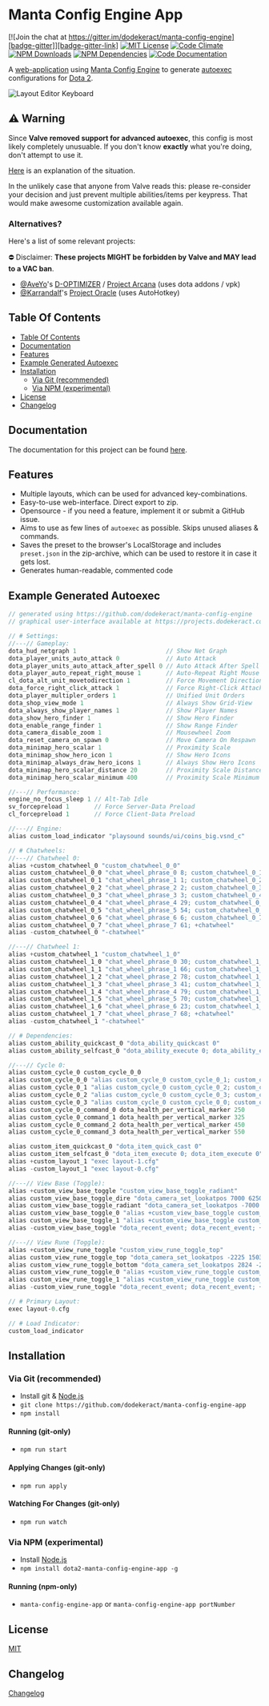 # Manta Config Engine App

[![Join the chat at https://gitter.im/dodekeract/manta-config-engine][badge-gitter]][badge-gitter-link] [![MIT License][badge-license]][internal-license] [![Code Climate][badge-code-climate]][badge-code-climate-link] [![NPM Downloads][badge-npm-downloads]][badge-npm-downloads-link] [![NPM Dependencies][badge-npm-dependencies]][badge-npm-dependencies-link] [![Code Documentation][badge-inch-ci]][badge-inch-ci-link]

A [web-application][external-manta] using [Manta Config Engine][internal-manta] to generate [autoexec][external-autoexec] configurations for [Dota 2][external-dota-2].

![Layout Editor Keyboard][image-user-interface-layout-editor-keyboard]

## :warning: Warning

Since **Valve removed support for advanced autoexec**, this config is most likely completely unusuable. If you don't know **exactly** what you're doing, don't attempt to use it.

[Here](https://www.reddit.com/r/DotA2/comments/4kzld1/a_plea_to_valve_please_dont_kill_the_honest/) is an explanation of the situation.

In the unlikely case that anyone from Valve reads this: please re-consider your decision and just prevent multiple abilities/items per keypress. That would make awesome customization available again.

### Alternatives?

Here's a list of some relevant projects:

:no_entry: Disclaimer: **These projects MIGHT be forbidden by Valve and MAY lead to a VAC ban**.

- [@AveYo](https://github.com/AveYo)'s [D-OPTIMIZER](https://github.com/AveYo/D-OPTIMIZER) / [Project Arcana](http://steamcommunity.com/sharedfiles/filedetails/?id=408986743) (uses dota addons / vpk)
- [@Karrandalf](https://github.com/Karrandalf)'s [Project Oracle](https://github.com/Karrandalf/Dota2-TheCore-Config-Engine) (uses AutoHotkey)

## Table Of Contents

<!-- TOC depthFrom:2 depthTo:3 withLinks:1 updateOnSave:1 orderedList:0 -->

- [Table Of Contents](#table-of-contents)
- [Documentation](#documentation)
- [Features](#features)
- [Example Generated Autoexec](#example-generated-autoexec)
- [Installation](#installation)
	- [Via Git (recommended)](#via-git-recommended)
	- [Via NPM (experimental)](#via-npm-experimental)
- [License](#license)
- [Changelog](#changelog)

<!-- /TOC -->

## Documentation

The documentation for this project can be found [here][internal-documentation].

## Features

- Multiple layouts, which can be used for advanced key-combinations.
- Easy-to-use web-interface. Direct export to zip.
- Opensource - if you need a feature, implement it or submit a GitHub issue.
- Aims to use as few lines of `autoexec` as possible. Skips unused aliases & commands.
- Saves the preset to the browser's LocalStorage and includes `preset.json` in the zip-archive, which can be used to restore it in case it gets lost.
- Generates human-readable, commented code

## Example Generated Autoexec

````java
// generated using https://github.com/dodekeract/manta-config-engine
// graphical user-interface available at https://projects.dodekeract.com/manta/

// # Settings:
//---// Gameplay:
dota_hud_netgraph 1                         // Show Net Graph
dota_player_units_auto_attack 0             // Auto Attack
dota_player_units_auto_attack_after_spell 0 // Auto Attack After Spell
dota_player_auto_repeat_right_mouse 1       // Auto-Repeat Right Mouse
cl_dota_alt_unit_movetodirection 1          // Force Movement Direction
dota_force_right_click_attack 1             // Force Right-Click Attack
dota_player_multipler_orders 1              // Unified Unit Orders
dota_shop_view_mode 1                       // Always Show Grid-View
dota_always_show_player_names 1             // Show Player Names
dota_show_hero_finder 1                     // Show Hero Finder
dota_enable_range_finder 1                  // Show Range Finder
dota_camera_disable_zoom 1                  // Mousewheel Zoom
dota_reset_camera_on_spawn 0                // Move Camera On Respawn
dota_minimap_hero_scalar 1                  // Proximity Scale
dota_minimap_show_hero_icon 1               // Show Hero Icons
dota_minimap_always_draw_hero_icons 1       // Always Show Hero Icons
dota_minimap_hero_scalar_distance 20        // Proximity Scale Distance
dota_minimap_hero_scalar_minimum 400        // Proximity Scale Minimum

//---// Performance:
engine_no_focus_sleep 1 // Alt-Tab Idle
sv_forcepreload 1       // Force Server-Data Preload
cl_forcepreload 1       // Force Client-Data Preload

//---// Engine:
alias custom_load_indicator "playsound sounds/ui/coins_big.vsnd_c"

// # Chatwheels:
//---// Chatwheel 0:
alias +custom_chatwheel_0 "custom_chatwheel_0_0"                          // Prepare Chatwheel
alias custom_chatwheel_0_0 "chat_wheel_phrase_0 8; custom_chatwheel_0_1"  // ▶ Missing
alias custom_chatwheel_0_1 "chat_wheel_phrase_1 1; custom_chatwheel_0_2"  // ▶ Careful!
alias custom_chatwheel_0_2 "chat_wheel_phrase_2 2; custom_chatwheel_0_3"  // ▶ Get Back!
alias custom_chatwheel_0_3 "chat_wheel_phrase_3 3; custom_chatwheel_0_4"  // ▶ We need wards.
alias custom_chatwheel_0_4 "chat_wheel_phrase_4 29; custom_chatwheel_0_5" // ▶ Enemy returned
alias custom_chatwheel_0_5 "chat_wheel_phrase_5 54; custom_chatwheel_0_6" // ▶ Affirmative
alias custom_chatwheel_0_6 "chat_wheel_phrase_6 6; custom_chatwheel_0_7"  // ▶ Push now
alias custom_chatwheel_0_7 "chat_wheel_phrase_7 61; +chatwheel"           // ▶ Nice
alias -custom_chatwheel_0 "-chatwheel"                                    // Close Chatwheel

//---// Chatwheel 1:
alias +custom_chatwheel_1 "custom_chatwheel_1_0"                          // Prepare Chatwheel
alias custom_chatwheel_1_0 "chat_wheel_phrase_0 30; custom_chatwheel_1_1" // ▶ All enemy heroes missing!
alias custom_chatwheel_1_1 "chat_wheel_phrase_1 66; custom_chatwheel_1_2" // ▶ Game is hard
alias custom_chatwheel_1_2 "chat_wheel_phrase_2 78; custom_chatwheel_1_3" // ▶ I'm retreating
alias custom_chatwheel_1_3 "chat_wheel_phrase_3 41; custom_chatwheel_1_4" // ▶ We need detection
alias custom_chatwheel_1_4 "chat_wheel_phrase_4 79; custom_chatwheel_1_5" // ▶ Space created
alias custom_chatwheel_1_5 "chat_wheel_phrase_5 70; custom_chatwheel_1_6" // ▶ Relax, you're doing fine
alias custom_chatwheel_1_6 "chat_wheel_phrase_6 23; custom_chatwheel_1_7" // ▶ Bait
alias custom_chatwheel_1_7 "chat_wheel_phrase_7 68; +chatwheel"           // ▶ My bad
alias -custom_chatwheel_1 "-chatwheel"                                    // Close Chatwheel

// # Dependencies:
alias custom_ability_quickcast_0 "dota_ability_quickcast 0"                      // Quick-Cast Ability 1
alias custom_ability_selfcast_0 "dota_ability_execute 0; dota_ability_execute 0" // Self-Cast Ability 1

//---// Cycle 0:
alias custom_cycle_0 custom_cycle_0_0                                                    // Prepare Cycle
alias custom_cycle_0_0 "alias custom_cycle_0 custom_cycle_0_1; custom_cycle_0_command_0" // Cycle Through
alias custom_cycle_0_1 "alias custom_cycle_0 custom_cycle_0_2; custom_cycle_0_command_1" // Cycle Through
alias custom_cycle_0_2 "alias custom_cycle_0 custom_cycle_0_3; custom_cycle_0_command_2" // Cycle Through
alias custom_cycle_0_3 "alias custom_cycle_0 custom_cycle_0_0; custom_cycle_0_command_3" // Finish Cycle
alias custom_cycle_0_command_0 dota_health_per_vertical_marker 250                       // Command 1
alias custom_cycle_0_command_1 dota_health_per_vertical_marker 325                       // Command 2
alias custom_cycle_0_command_2 dota_health_per_vertical_marker 450                       // Command 3
alias custom_cycle_0_command_3 dota_health_per_vertical_marker 550                       // Command 4

alias custom_item_quickcast_0 "dota_item_quick_cast 0"                  // Quick-Cast Item 1
alias custom_item_selfcast_0 "dota_item_execute 0; dota_item_execute 0" // Self-Cast Item 1
alias +custom_layout_1 "exec layout-1.cfg"                              // Load Layout 2
alias -custom_layout_1 "exec layout-0.cfg"                              // Unload Layout 2

//---// View Base (Toggle):
alias +custom_view_base_toggle "custom_view_base_toggle_radiant"                                         // Set Default Base To Radiant
alias custom_view_base_toggle_dire "dota_camera_set_lookatpos 7000 6250; custom_view_base_toggle_0"      // Look At Dire Base
alias custom_view_base_toggle_radiant "dota_camera_set_lookatpos -7000 -6500; custom_view_base_toggle_1" // Look At Radiant Base
alias custom_view_base_toggle_0 "alias +custom_view_base_toggle custom_view_base_toggle_radiant"         // Set Radiant As Next Base
alias custom_view_base_toggle_1 "alias +custom_view_base_toggle custom_view_base_toggle_dire"            // Set Dire As Next Base
alias -custom_view_base_toggle "dota_recent_event; dota_recent_event; +dota_camera_follow"               // Jump Back

//---// View Rune (Toggle):
alias +custom_view_rune_toggle "custom_view_rune_toggle_top"                                           // Set Default Rune To Top
alias custom_view_rune_toggle_top "dota_camera_set_lookatpos -2225 1503; custom_view_rune_toggle_0"    // Look At Top Rune
alias custom_view_rune_toggle_bottom "dota_camera_set_lookatpos 2824 -2350; custom_view_rune_toggle_1" // Look At Bottom Rune
alias custom_view_rune_toggle_0 "alias +custom_view_rune_toggle custom_view_rune_toggle_bottom"        // Set Bottom As Next Rune
alias custom_view_rune_toggle_1 "alias +custom_view_rune_toggle custom_view_rune_toggle_top"           // Set Top As Next Rune
alias -custom_view_rune_toggle "dota_recent_event; dota_recent_event; +dota_camera_follow"             // Jump Back

// # Primary Layout:
exec layout-0.cfg

// # Load Indicator:
custom_load_indicator
````

## Installation

### Via Git (recommended)
- Install git & [Node.js][external-node]
- `git clone https://github.com/dodekeract/manta-config-engine-app`
- `npm install`

#### Running (git-only)

- `npm run start`

#### Applying Changes (git-only)

- `npm run apply`

#### Watching For Changes (git-only)

- `npm run watch`

### Via NPM (experimental)
- Install [Node.js][external-node]
- `npm install dota2-manta-config-engine-app -g`

#### Running (npm-only)
- `manta-config-engine-app` or `manta-config-engine-app portNumber`

## License
[MIT][internal-license]

## Changelog
[Changelog][internal-changelog]

[internal-changelog]:     https://github.com/dodekeract/manta-config-engine-app/tree/master/documentation/CHANGELOG.md
[internal-documentation]: https://github.com/dodekeract/manta-config-engine-app/tree/master/documentation/README.md
[internal-license]:       https://github.com/dodekeract/manta-config-engine-app/tree/master/documentation/LICENSE.md
[internal-manta]:         https://github.com/dodekeract/manta-config-engine

[image-user-interface-layout-editor-keyboard]: https://raw.githubusercontent.com/dodekeract/manta-config-engine-app/master/documentation/images/user-interface/layout-editor-keyboard.png

[badge-code-climate]:          https://codeclimate.com/github/dodekeract/manta-config-engine-app/badges/gpa.svg
[badge-code-climate-link]:     https://codeclimate.com/github/dodekeract/manta-config-engine-app
[badge-gitter]:                https://badges.gitter.im/Join%20Chat.svg
[badge-gitter-link]:           https://gitter.im/dodekeract/manta-config-engine
[badge-inch-ci]:               https://inch-ci.org/github/dodekeract/manta-config-engine-app.svg
[badge-inch-ci-link]:          https://inch-ci.org/github/dodekeract/manta-config-engine-app
[badge-license]:               https://img.shields.io/badge/license-MIT-blue.svg
[badge-npm-dependencies]:      https://david-dm.org/dodekeract/manta-config-engine-app.svg
[badge-npm-dependencies-link]: https://david-dm.org/dodekeract/manta-config-engine-app
[badge-npm-downloads]:         https://img.shields.io/npm/dt/dota2-manta-config-engine-app.svg
[badge-npm-downloads-link]:    https://npmjs.com/package/dota2-manta-config-engine-app

[external-node]:     https://nodejs.org
[external-dota-2]:   http://dota2.com
[external-manta]:    https://projects.dodekeract.com/manta/
[external-autoexec]: http://wiki.teamliquid.net/dota2/Console_Commands

